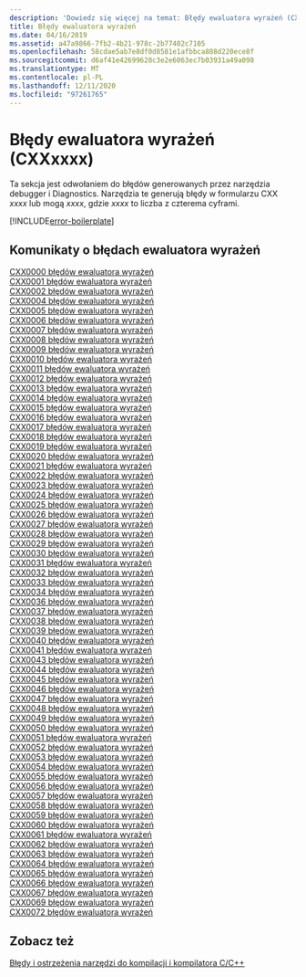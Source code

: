 ```yaml
---
description: 'Dowiedz się więcej na temat: Błędy ewaluatora wyrażeń (CXXxxxx)'
title: Błędy ewaluatora wyrażeń
ms.date: 04/16/2019
ms.assetid: a47a9866-7fb2-4b21-978c-2b77402c7105
ms.openlocfilehash: 58cdae5ab7e8df0d8581e1afbbca888d220ece8f
ms.sourcegitcommit: d6af41e42699628c3e2e6063ec7b03931a49a098
ms.translationtype: MT
ms.contentlocale: pl-PL
ms.lasthandoff: 12/11/2020
ms.locfileid: "97261765"
---
```

# <a name="expression-evaluator-errors-cxxxxxx"></a>Błędy ewaluatora wyrażeń (CXXxxxx)

Ta sekcja jest odwołaniem do błędów generowanych przez narzędzia debugger i Diagnostics. Narzędzia te generują błędy w formularzu CXX *xxxx* lub mogą *xxxx*, gdzie *xxxx* to liczba z czterema cyframi.

[!INCLUDE[error-boilerplate](../../error-messages/includes/error-boilerplate.md)]

## <a name="expression-evaluator-error-messages"></a>Komunikaty o błędach ewaluatora wyrażeń

[CXX0000 błędów ewaluatora wyrażeń](expression-evaluator-error-cxx0000.md) \
[CXX0001 błędów ewaluatora wyrażeń](expression-evaluator-error-cxx0001.md) \
[CXX0002 błędów ewaluatora wyrażeń](expression-evaluator-error-cxx0002.md) \
[CXX0004 błędów ewaluatora wyrażeń](expression-evaluator-error-cxx0004.md) \
[CXX0005 błędów ewaluatora wyrażeń](expression-evaluator-error-cxx0005.md) \
[CXX0006 błędów ewaluatora wyrażeń](expression-evaluator-error-cxx0006.md) \
[CXX0007 błędów ewaluatora wyrażeń](expression-evaluator-error-cxx0007.md) \
[CXX0008 błędów ewaluatora wyrażeń](expression-evaluator-error-cxx0008.md) \
[CXX0009 błędów ewaluatora wyrażeń](expression-evaluator-error-cxx0009.md) \
[CXX0010 błędów ewaluatora wyrażeń](expression-evaluator-error-cxx0010.md) \
[CXX0011 błędów ewaluatora wyrażeń](expression-evaluator-error-cxx0011.md) \
[CXX0012 błędów ewaluatora wyrażeń](expression-evaluator-error-cxx0012.md) \
[CXX0013 błędów ewaluatora wyrażeń](expression-evaluator-error-cxx0013.md) \
[CXX0014 błędów ewaluatora wyrażeń](expression-evaluator-error-cxx0014.md) \
[CXX0015 błędów ewaluatora wyrażeń](expression-evaluator-error-cxx0015.md) \
[CXX0016 błędów ewaluatora wyrażeń](expression-evaluator-error-cxx0016.md) \
[CXX0017 błędów ewaluatora wyrażeń](expression-evaluator-error-cxx0017.md) \
[CXX0018 błędów ewaluatora wyrażeń](expression-evaluator-error-cxx0018.md) \
[CXX0019 błędów ewaluatora wyrażeń](expression-evaluator-error-cxx0019.md) \
[CXX0020 błędów ewaluatora wyrażeń](expression-evaluator-error-cxx0020.md) \
[CXX0021 błędów ewaluatora wyrażeń](expression-evaluator-error-cxx0021.md) \
[CXX0022 błędów ewaluatora wyrażeń](expression-evaluator-error-cxx0022.md) \
[CXX0023 błędów ewaluatora wyrażeń](expression-evaluator-error-cxx0023.md) \
[CXX0024 błędów ewaluatora wyrażeń](expression-evaluator-error-cxx0024.md) \
[CXX0025 błędów ewaluatora wyrażeń](expression-evaluator-error-cxx0025.md) \
[CXX0026 błędów ewaluatora wyrażeń](expression-evaluator-error-cxx0026.md) \
[CXX0027 błędów ewaluatora wyrażeń](expression-evaluator-error-cxx0027.md) \
[CXX0028 błędów ewaluatora wyrażeń](expression-evaluator-error-cxx0028.md) \
[CXX0029 błędów ewaluatora wyrażeń](expression-evaluator-error-cxx0029.md) \
[CXX0030 błędów ewaluatora wyrażeń](expression-evaluator-error-cxx0030.md) \
[CXX0031 błędów ewaluatora wyrażeń](expression-evaluator-error-cxx0031.md) \
[CXX0032 błędów ewaluatora wyrażeń](expression-evaluator-error-cxx0032.md) \
[CXX0033 błędów ewaluatora wyrażeń](expression-evaluator-error-cxx0033.md) \
[CXX0034 błędów ewaluatora wyrażeń](expression-evaluator-error-cxx0034.md) \
[CXX0036 błędów ewaluatora wyrażeń](expression-evaluator-error-cxx0036.md) \
[CXX0037 błędów ewaluatora wyrażeń](expression-evaluator-error-cxx0037.md) \
[CXX0038 błędów ewaluatora wyrażeń](expression-evaluator-error-cxx0038.md) \
[CXX0039 błędów ewaluatora wyrażeń](expression-evaluator-error-cxx0039.md) \
[CXX0040 błędów ewaluatora wyrażeń](expression-evaluator-error-cxx0040.md) \
[CXX0041 błędów ewaluatora wyrażeń](expression-evaluator-error-cxx0041.md) \
[CXX0043 błędów ewaluatora wyrażeń](expression-evaluator-error-cxx0043.md) \
[CXX0044 błędów ewaluatora wyrażeń](expression-evaluator-error-cxx0044.md) \
[CXX0045 błędów ewaluatora wyrażeń](expression-evaluator-error-cxx0045.md) \
[CXX0046 błędów ewaluatora wyrażeń](expression-evaluator-error-cxx0046.md) \
[CXX0047 błędów ewaluatora wyrażeń](expression-evaluator-error-cxx0047.md) \
[CXX0048 błędów ewaluatora wyrażeń](expression-evaluator-error-cxx0048.md) \
[CXX0049 błędów ewaluatora wyrażeń](expression-evaluator-error-cxx0049.md) \
[CXX0050 błędów ewaluatora wyrażeń](expression-evaluator-error-cxx0050.md) \
[CXX0051 błędów ewaluatora wyrażeń](expression-evaluator-error-cxx0051.md) \
[CXX0052 błędów ewaluatora wyrażeń](expression-evaluator-error-cxx0052.md) \
[CXX0053 błędów ewaluatora wyrażeń](expression-evaluator-error-cxx0053.md) \
[CXX0054 błędów ewaluatora wyrażeń](expression-evaluator-error-cxx0054.md) \
[CXX0055 błędów ewaluatora wyrażeń](expression-evaluator-error-cxx0055.md) \
[CXX0056 błędów ewaluatora wyrażeń](expression-evaluator-error-cxx0056.md) \
[CXX0057 błędów ewaluatora wyrażeń](expression-evaluator-error-cxx0057.md) \
[CXX0058 błędów ewaluatora wyrażeń](expression-evaluator-error-cxx0058.md) \
[CXX0059 błędów ewaluatora wyrażeń](expression-evaluator-error-cxx0059.md) \
[CXX0060 błędów ewaluatora wyrażeń](expression-evaluator-error-cxx0060.md) \
[CXX0061 błędów ewaluatora wyrażeń](expression-evaluator-error-cxx0061.md) \
[CXX0062 błędów ewaluatora wyrażeń](expression-evaluator-error-cxx0062.md) \
[CXX0063 błędów ewaluatora wyrażeń](expression-evaluator-error-cxx0063.md) \
[CXX0064 błędów ewaluatora wyrażeń](expression-evaluator-error-cxx0064.md) \
[CXX0065 błędów ewaluatora wyrażeń](expression-evaluator-error-cxx0065.md) \
[CXX0066 błędów ewaluatora wyrażeń](expression-evaluator-error-cxx0066.md) \
[CXX0067 błędów ewaluatora wyrażeń](expression-evaluator-error-cxx0067.md) \
[CXX0069 błędów ewaluatora wyrażeń](expression-evaluator-error-cxx0069.md) \
[CXX0072 błędów ewaluatora wyrażeń](expression-evaluator-error-cxx0072.md)

## <a name="see-also"></a>Zobacz też

[Błędy i ostrzeżenia narzędzi do kompilacji i kompilatora C/C++](../compiler-errors-1/c-cpp-build-errors.md)
